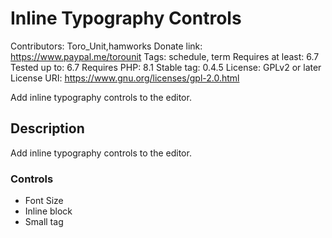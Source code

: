 # Inline Typography Controls

Contributors:      Toro_Unit,hamworks 
Donate link:       https://www.paypal.me/torounit
Tags:              schedule, term
Requires at least: 6.7 
Tested up to:      6.7 
Requires PHP:      8.1 
Stable tag:        0.4.5
License:           GPLv2 or later 
License URI:       https://www.gnu.org/licenses/gpl-2.0.html

Add inline typography controls to the editor.

## Description

Add inline typography controls to the editor.

### Controls

* Font Size
* Inline block
* Small tag

